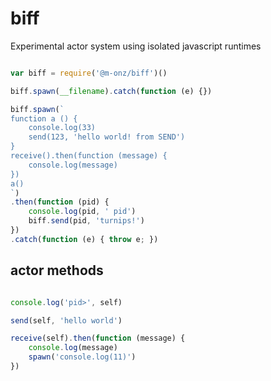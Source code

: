 
# biff

Experimental actor system using isolated javascript runtimes

```js

var biff = require('@m-onz/biff')()

biff.spawn(__filename).catch(function (e) {})

biff.spawn(`
function a () {
	console.log(33)
	send(123, 'hello world! from SEND')
}
receive().then(function (message) {
	console.log(message)
})
a()
`)
.then(function (pid) {
	console.log(pid, ' pid')
	biff.send(pid, 'turnips!')
})
.catch(function (e) { throw e; })

```

## actor methods

```js

console.log('pid>', self)

send(self, 'hello world')

receive(self).then(function (message) {
	console.log(message)
	spawn('console.log(11)')
})

```
